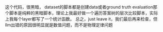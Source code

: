 这个代码，很黑暗，
dataset的脚本都是创建data或者ground truth
evaluation那个脚本是纯粹的黑暗脚本，理论上我最好做一个遍历答案树的层次比较脚本，实际上我每个layer都写了一个统计函数。
总之，just leave it，我们最后再来检查，但llm出错的原因很明显就是数值问题，而不是物理定律问题